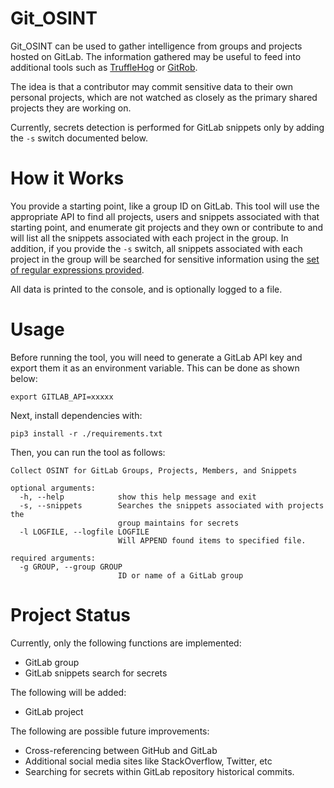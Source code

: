 # Git_OSINT

Git_OSINT can be used to gather intelligence from groups and projects hosted on GitLab. The information gathered may be 
useful to feed into additional tools such as [TruffleHog](https://github.com/dxa4481/truffleHog) 
or [GitRob](https://github.com/michenriksen/gitrob).

The idea is that a contributor may commit sensitive data to their own personal projects, which are not watched as 
closely as the primary shared projects they are working on.

Currently, secrets detection is performed for GitLab snippets only by adding the `-s` switch documented below.

# How it Works
You provide a starting point, like a group ID on GitLab. This tool will use the appropriate API to find all projects, 
users and snippets associated with that starting point, and enumerate git projects and they own or contribute to and 
will list all the snippets associated with each project in the group.  In addition, if you provide the `-s` switch, all
snippets associated with each project in the group will be searched for sensitive information using the [set of regular
expressions provided](./regexes.json).

All data is printed to the console, and is optionally logged to a file.

# Usage
Before running the tool, you will need to generate a GitLab API key and export them 
it as an environment variable. This can be done as shown below:

```
export GITLAB_API=xxxxx
```

Next, install dependencies with:
```
pip3 install -r ./requirements.txt
```

Then, you can run the tool as follows:

```
Collect OSINT for GitLab Groups, Projects, Members, and Snippets

optional arguments:
  -h, --help            show this help message and exit
  -s, --snippets        Searches the snippets associated with projects the
                        group maintains for secrets
  -l LOGFILE, --logfile LOGFILE
                        Will APPEND found items to specified file.

required arguments:
  -g GROUP, --group GROUP
                        ID or name of a GitLab group
```

# Project Status
Currently, only the following functions are implemented:
- GitLab group
- GitLab snippets search for secrets

The following will be added:
- GitLab project

The following are possible future improvements:
- Cross-referencing between GitHub and GitLab
- Additional social media sites like StackOverflow, Twitter, etc
- Searching for secrets within GitLab repository historical commits.
